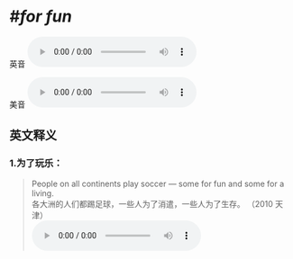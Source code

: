 # ***\#for fun*** 
英音
<audio src="./media/for fun1_AAC.aac" controls="controls"></audio>

美音
<audio src="./media/for fun2_AAC.aac" controls="controls"></audio>



  

英文释义
---
### 1.**为了玩乐：**  

 > People on all continents play soccer — some for fun and some for a living.  
 > 各大洲的人们都踢足球，一些人为了消遣，一些人为了生存。  （2010 天津）  
<audio src="./media/People on all continents317补录_AAC.aac" controls="controls"></audio>


